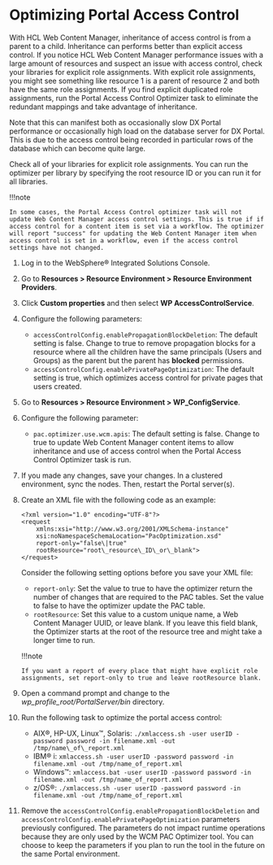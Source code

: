 # Optimizing Portal Access Control

With HCL Web Content Manager, inheritance of access control is from a parent to a child. Inheritance can performs better than explicit access control.
If you notice HCL Web Content Manager performance issues with a large amount of resources and suspect an issue with access control, check your libraries for explicit role assignments. With explicit role assignments, you might see something like resource 1 is a parent of resource 2 and both have the same role assignments. If you find explicit duplicated role assignments, run the Portal Access Control Optimizer task to eliminate the redundant mappings and take advantage of inheritance.

Note that this can manifest both as occasionally slow DX Portal performance or occasionally high load on the database server for DX Portal. This is due to the access control being recorded in particular rows of the database which can become quite large.

Check all of your libraries for explicit role assignments. You can run the optimizer per library by specifying the root resource ID or you can run it for all libraries.

!!!note

    In some cases, the Portal Access Control optimizer task will not update Web Content Manager access control settings. This is true if if access control for a content item is set via a workflow. The optimizer will report "success" for updating the Web Content Manager item when access control is set in a workflow, even if the access control settings have not changed.

1.  Log in to the WebSphere® Integrated Solutions Console.

2.  Go to **Resources > Resource Environment > Resource Environment Providers**.

3.  Click **Custom properties** and then select **WP AccessControlService**.

4.  Configure the following parameters:

    -   `accessControlConfig.enablePropagationBlockDeletion`: The default setting is false. Change to true to remove propagation blocks for a resource where all the children have the same principals \(Users and Groups\) as the parent but the parent has **blocked** permissions.
    -   `accessControlConfig.enablePrivatePageOptimization`: The default setting is true, which optimizes access control for private pages that users created.

5.  Go to **Resources > Resource Environment > WP_ConfigService**.

6.  Configure the following parameter:

    -   `pac.optimizer.use.wcm.apis`: The default setting is false. Change to true to update Web Content Manager content items to allow inheritance and use of access control when the Portal Access Control Optimizer task is run.

7.  If you made any changes, save your changes. In a clustered environment, sync the nodes. Then, restart the Portal server(s).

8.  Create an XML file with the following code as an example:

    ```
    <?xml version="1.0" encoding="UTF-8"?>
    <request
        xmlns:xsi="http://www.w3.org/2001/XMLSchema-instance"
        xsi:noNamespaceSchemaLocation="PacOptimization.xsd"
        report-only="false\|true"
        rootResource="root\_resource\_ID\_or\_blank">
    </request>
    ```

    Consider the following setting options before you save your XML file:

    -   `report-only`: Set the value to true to have the optimizer return the number of changes that are required to the PAC tables. Set the value to false to have the optimizer update the PAC table.
    -   `rootResource`: Set this value to a custom unique name, a Web Content Manager UUID, or leave blank. If you leave this field blank, the Optimizer starts at the root of the resource tree and might take a longer time to run.
    
    !!!note
    
        If you want a report of every place that might have explicit role assignments, set report-only to true and leave rootResource blank.

9.  Open a command prompt and change to the *wp_profile_root/PortalServer/bin* directory.

10. Run the following task to optimize the portal access control:

    -   AIX®, HP-UX, Linux™, Solaris: `./xmlaccess.sh -user userID -password password -in filename.xml -out /tmp/name\_of\_report.xml`
    -   IBM® i: `xmlaccess.sh -user userID -password password -in filename.xml -out /tmp/name_of_report.xml`
    -   Windows™: `xmlaccess.bat -user userID -password password -in filename.xml -out /tmp/name_of_report.xml`
    -   z/OS®: `./xmlaccess.sh -user userID -password password -in filename.xml -out /tmp/name_of_report.xml`

11. Remove the `accessControlConfig.enablePropagationBlockDeletion` and `accessControlConfig.enablePrivatePageOptimization` parameters previously configured. The parameters do not impact runtime operations because they are only used by the WCM PAC Optimizer tool. You can choose to keep the parameters if you plan to run the tool in the future on the same Portal environment.
